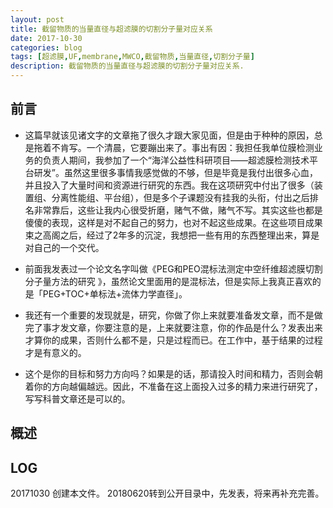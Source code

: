 ```yaml
---
layout: post
title: 截留物质的当量直径与超滤膜的切割分子量对应关系
date: 2017-10-30
categories: blog
tags: [超滤膜,UF,membrane,MWCO,截留物质,当量直径,切割分子量]
description: 截留物质的当量直径与超滤膜的切割分子量对应关系.
---
```


>
## 前言

 - 这篇早就该见诸文字的文章拖了很久才跟大家见面，但是由于种种的原因，总是拖着不肯写。一个清晨，它要蹦出来了。事出有因：我担任我单位膜检测业务的负责人期间，我参加了一个“海洋公益性科研项目——超滤膜检测技术平台研发”。虽然这里很多事情我感觉做的不够，但是毕竟是我付出很多心血，并且投入了大量时间和资源进行研究的东西。我在这项研究中付出了很多（装置组、分离性能组、平台组），但是多个子课题没有挂我的头衔，付出之后排名非常靠后，这些让我内心很受折磨，赌气不做，赌气不写。其实这些也都是傻傻的表现，这样是对不起自己的努力，也对不起这些成果。在这些项目成果束之高阁之后，经过了2年多的沉淀，我想把一些有用的东西整理出来，算是对自己的一个交代。

 - 前面我发表过一个论文名字叫做《PEG和PEO混标法测定中空纤维超滤膜切割分子量方法的研究 》，虽然论文里面用的是混标法，但是实际上我真正喜欢的是「PEG+TOC+单标法+流体力学直径」。

- 我还有一个重要的发现就是，研究，你做了你上来就要准备发文章，而不是做完了事才发文章，你要注意的是，上来就要注意，你的作品是什么？发表出来才算你的成果，否则什么都不是，只是过程而已。在工作中，基于结果的过程才是有意义的。

- 这个是你的目标和努力方向吗？如果是的话，那请投入时间和精力，否则会朝着你的方向越偏越远。因此，不准备在这上面投入过多的精力来进行研究了，写写科普文章还是可以的。
## 概述

## LOG
20171030 创建本文件。
20180620转到公开目录中，先发表，将来再补充完善。
